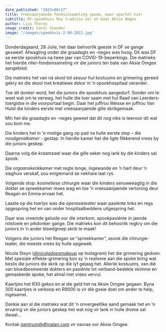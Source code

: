 ```yaml
---
date_published: "2022>08>27"
title: Vreesaanjaende fondsinsameling spook, maar spartel nie!
subtitle: DF-spookhuis hou tradisie vol én baat Aksie Omgee
author: Liza Theron
image_credit: Carel Stander
image: "/images/spookhuis-2-08-2022.jpg"
---
```


Donderdagaand, 28 Julie, het daar behoorlik geeste in DF se gange gesweef. Afwagting onder die graadagts en -neges was hoog. Dit was DF se eerste spookhuis na twee jaar van COVID-19-beperkings. Die matrieks het hierdie riller-fondsinsameling vir die juniors ten bate van Aksie Omgee aangebied.

Die matrieks het van ná skool tot sesuur hul kostuums en grimering gereed gekry en die skool met kreatiewe dekor in ’n spookhospitaal verander.

Toe dit donker word, het die juniors die spookhuis aangedurf. Sonder om te weet wat om te verwag, het hulle die toer saam met hul Raad van Leerders-toergidse in die voorportaal begin. Daar het juffrou Weisse en juffrou Van Hulst die kinders eerste met vreesaanjaende gille skrikgemaak.

Min het die graadagts en -neges geweet dat dit nog niks is teenoor dít wat sou kom nie.

Die kinders het in ’n mistige gang op pad na hulle eerste stop – die _noodgevalkamer_ - gestap. In hierdie kamer het die ligte flikkerend vrees by die juniors geskep.

Daarna volg die _kraamsaal_ waar die gille seker nog lank by die kinders sal spook.

Die _orgaanskenkkamer_ met regte longe, ingewande en ’n hart deur ’n slaghuis verskaf, sou enigiemand se nekhare laat rys.

<InlineImage src="/images/spookhuis-1-08-2022.jpg" caption="Foto: Carel Stander" width={2048} height={1363} />

Volgende stop: _kosmetiese chirurgie_ waar die kinders senuweeagtig in die dokter se spreekkamer moes wag en toe ’n vreesaanjaende vertoning deur Reagan en Emma ervaar het.

Laaste op die toerlys was die _operasieteater_ waar pasiënte links en regs opgespring het en van onder hospitaalbeddens uitgespring het.

Daar was vreemde geluide oor die interkom, spookpasiënte in jaende rolstoele en pikdonker gange. Die matrieks kon dit behoorlik regkry om die juniors in ’n ander bloedgroep skrik te maak!

Volgens die juniors het Reagan se “spreekkamer”, asook die chirurgie-teater, die meeste vrees by hulle opgewek.

Nicola Steyn (<a href="https://www.instagram.com/nicoladoesmakeup/" target="_blank" rel="noreferrer">_@nicoladoesmakeup_</a> op _Instagram_) het die grimering gedoen. Met spesiale effekte-grimering kon sy ’n realisme aan die spoke bring wat beslis die juniors die skrik op die lyf gejaag het. Allerlei kostuums, van dié van bloedbesmeerde dokters en pasiënte tot verband-bedekte skimme en gemaskerde spoke, het almal met vrees vervul.

<InlineImage src="/images/spookhuis-11-08-2022.jpg" caption="Foto: Cara Louw" width={3323} height={2087} />

Kaartjies het R30 gekos en al die geld het na Aksie Omgee gegaan. Byna 300 kaartjies is verkoop en R9000 is vir dié goeie doel om ander te help, ingesamel.

Dankie aan al die matrieks wat dit ’n onvergeetlike aand gemaak het en ’n ervaring vir die juniors geskep het wat nog vir lank in hulle drome sal dwaal…

Kontak [isentrum@dfmalan.com](mailto:isentrum@dfmalan.com) vir navrae oor Aksie Omgee.
